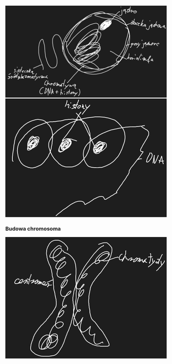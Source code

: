 ![](Załączniki/Pasted%20image%2020240207092414.png)  
![](Załączniki/Pasted%20image%2020240207092739.png)
### Budowa chromosoma
![](Załączniki/Pasted%20image%2020240207093001.png)